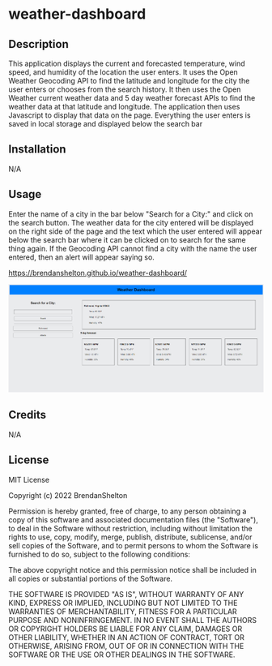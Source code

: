 # weather-dashboard

## Description

This application displays the current and forecasted temperature, wind speed, and humidity of the location the user enters. It uses the Open Weather Geocoding API to find the latitude and longitude for the city the user enters or chooses from the search history. It then uses the Open Weather current weather data and 5 day weather forecast APIs to find the weather data at that latitude and longitude. The application then uses Javascript to display that data on the page. Everything the user enters is saved in local storage and displayed below the search bar

## Installation

N/A

## Usage

Enter the name of a city in the bar below "Search for a City:" and click on the search button. The weather data for the city entered will be displayed on the right side of the page and the text which the user entered will appear below the search bar where it can be clicked on to search for the same thing again. If the Geocoding API cannot find a city with the name the user entered, then an alert will appear saying so.

https://brendanshelton.github.io/weather-dashboard/

![screenshot of website](./assets/weatherDashboard.PNG)

## Credits

N/A

## License

MIT License

Copyright (c) 2022 BrendanShelton

Permission is hereby granted, free of charge, to any person obtaining a copy
of this software and associated documentation files (the "Software"), to deal
in the Software without restriction, including without limitation the rights
to use, copy, modify, merge, publish, distribute, sublicense, and/or sell
copies of the Software, and to permit persons to whom the Software is
furnished to do so, subject to the following conditions:

The above copyright notice and this permission notice shall be included in all
copies or substantial portions of the Software.

THE SOFTWARE IS PROVIDED "AS IS", WITHOUT WARRANTY OF ANY KIND, EXPRESS OR
IMPLIED, INCLUDING BUT NOT LIMITED TO THE WARRANTIES OF MERCHANTABILITY,
FITNESS FOR A PARTICULAR PURPOSE AND NONINFRINGEMENT. IN NO EVENT SHALL THE
AUTHORS OR COPYRIGHT HOLDERS BE LIABLE FOR ANY CLAIM, DAMAGES OR OTHER
LIABILITY, WHETHER IN AN ACTION OF CONTRACT, TORT OR OTHERWISE, ARISING FROM,
OUT OF OR IN CONNECTION WITH THE SOFTWARE OR THE USE OR OTHER DEALINGS IN THE
SOFTWARE.
